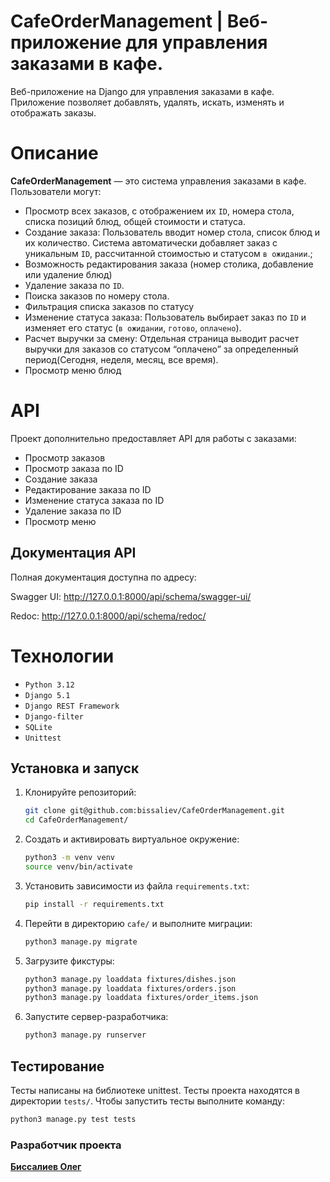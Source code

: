# CafeOrderManagement | Веб-приложение для управления заказами в кафе.

Веб-приложение на Django для управления заказами в кафе. Приложение позволяет добавлять, удалять, искать, изменять и отображать заказы.

# Описание

**CafeOrderManagement** — это система управления заказами в кафе. Пользователи могут:

-   Просмотр всех заказов, с отображением их `ID`, номера стола, списка позиций блюд, общей стоимости и статуса.
-   Создание заказа: Пользователь вводит номер стола, список блюд и их количество. Система автоматически добавляет заказ с уникальным `ID`, рассчитанной стоимостью и статусом `в ожидании`.;
-   Возможность редактирования заказа (номер столика, добавление или удаление блюд)
-   Удаление заказа по `ID`.
-   Поиска заказов по номеру стола.
-   Фильтрация списка заказов по статусу
-   Изменение статуса заказа: Пользователь выбирает заказ по `ID` и изменяет его статус (`в ожидании`, `готово`, `оплачено`).
-   Расчет выручки за смену: Отдельная страница выводит расчет выручки для заказов со статусом “оплачено” за определенный период(Сегодня, неделя, месяц, все время).
-   Просмотр меню блюд

# API

Проект дополнительно предоставляет API для работы с заказами:

-   Просмотр заказов
-   Просмотр заказа по ID
-   Создание заказа
-   Редактирование заказа по ID
-   Изменение статуса заказа по ID
-   Удаление заказа по ID
-   Просмотр меню

## Документация API

Полная документация доступна по адресу:

Swagger UI: http://127.0.0.1:8000/api/schema/swagger-ui/

Redoc: http://127.0.0.1:8000/api/schema/redoc/

# Технологии

-   `Python 3.12`
-   `Django 5.1`
-   `Django REST Framework`
-   `Django-filter`
-   `SQLite`
-   `Unittest`

## Установка и запуск

1. Клонируйте репозиторий:

    ```bash
    git clone git@github.com:bissaliev/CafeOrderManagement.git
    cd CafeOrderManagement/
    ```

2. Cоздать и активировать виртуальное окружение:

    ```bash
    python3 -m venv venv
    source venv/bin/activate
    ```

3. Установить зависимости из файла `requirements.txt`:

    ```bash
    pip install -r requirements.txt
    ```

4. Перейти в директорию `cafe/` и выполните миграции:

    ```bash
    python3 manage.py migrate
    ```

5. Загрузите фикстуры:

    ```bash
    python3 manage.py loaddata fixtures/dishes.json
    python3 manage.py loaddata fixtures/orders.json
    python3 manage.py loaddata fixtures/order_items.json
    ```

6. Запустите сервер-разработчика:

    ```bash
    python3 manage.py runserver
    ```

## Тестирование

Тесты написаны на библиотеке unittest. Тесты проекта находятся в директории `tests/`.
Чтобы запустить тесты выполните команду:

```bash
python3 manage.py test tests
```

### **Разработчик проекта**

[**Биссалиев Олег**](https://github.com/bissaliev)
